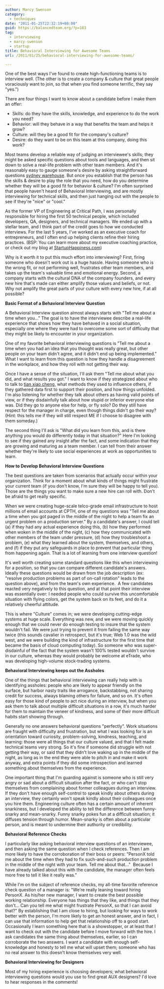 ```yaml
---
author: Marcy Swenson
category:
  - techniques
date: "2011-01-25T22:32:19+00:00"
guid: https://balancedteam.org/?p=183
tag:
  - interviewing
  - marcy-swenson
  - startup
title: Behavioral Interviewing for Awesome Teams
url: /2011/01/25/behavioral-interviewing-for-awesome-teams/

---
```

One of the best ways I've found to create high-functioning teams is to interview well. (The other is to create a company & culture that great people voraciously want to join, so that when you find someone terrific, they say "yes.")

There are four things I want to know about a candidate before I make them an offer:

- Skills: do they have the skills, knowledge, and experience to do the work you need?
- Behavior: will they behave in a way that benefits the team and helps it grow?
- Culture: will they be a good fit for the company's culture?
- Desire: do they want to be on this team at this company, doing this work?

Most teams develop a reliable way of judging an interviewee's skills; they might be asked specific questions about tools and languages, and then sit down to solve a real-life problem with other team members. And it's reasonably easy to gauge someone's desire by asking straightforward questions [sydney warehouse](https://www.east-inflatables.com/blog/how-to-install-inflatable-movie-screen.html). But once you establish that the person has the skills & desire to play the role that you need, how do you determine whether they will be a good fit for behavior & culture? I'm often surprised that people haven't heard of Behavioral Interviewing, and are mostly interviewing for technical skills, and then just hanging out with the people to see if they're "nice" or "cool."

As the former VP of Engineering at Critical Path, I was personally responsible for hiring the first 50 technical people, which included developers, QA, designers, and technical managers. We ended up with a stellar team, and I think part of the credit goes to how we conducted interviews. For the last 5 years, I've worked as an executive coach for entrepreneurs, and I often end up helping clients refine their hiring practices. (BSP: You can learn more about my executive coaching practice, or check out my blog at [StartupHappiness.com](http://startuphappiness.com))

Why is it worth it to put this much effort into interviewing? First, firing someone who doesn't work out is a huge hassle. Having someone who is the wrong fit, or not performing well, frustrates other team members, and takes up the team's valuable time and emotional energy. Second, a company starts with the cultural DNA of the company founders, and every new hire that's made can either amplify those values and beliefs, or not. Why not amplify the great parts of your culture with every new hire, if at all possible?

**Basic Format of a Behavioral Interview Question**

A Behavioral Interview question almost always starts with "Tell me about a time when you..." The goal is to have the interviewee describe a real-life experience that shows how they have behaved in a social situation, especially one where they were had to overcome some sort of difficulty that they might be likely to encounter in your organization.

One of my favorite behavioral interviewing questions is "Tell me about a time when you had an idea that you thought was really great, but other people on your team didn't agree, and it didn't end up being implemented." What I want to learn from this question is how they handle a disagreement in the workplace, and how they roll with not getting their way.

Once I have a sense of the situation, I'll ask them "Tell me about what you did, and what results you got." I want to know if they strategized about who to talk to [tian xiao cheng](http://www.zhruichen.com), what methods they used to influence others, if they gathered data first to support their position, and how things unfolded. I'm also listening for whether they talk about others as having valid points of view, or if they disdainfully talk about how stupid or inferior everyone else was. Did they go to anyone else for help, or fly solo? Do they still have respect for the manager in charge, even though things didn't go their way? (Hint: this tells me if they will still respect ME if I choose to disagree with them someday.)

The second thing I'll ask is "What did you learn from this, and is there anything you would do differently today in that situation?" Here I'm looking to see if they gained any insight after the fact, and some indication that they are growing and maturing as a team member. I can tell from their answer whether they're likely to use social experiences at work as opportunities to learn.

**How to Develop Behavioral Interview Questions**

The best questions are taken from scenarios that actually occur within your organization. Think for a moment about what kinds of things might frustrate your current team (if you don't know, I'm sure they will be happy to tell you). Those are the things you want to make sure a new hire can roll with. Don't be afraid to get really specific.

When we were creating huge-scale telco-grade email infrastructure to host millions of email accounts at CPTH, one of my questions was "Tell me about a time when you got paged in the middle of the night to help a team fix an urgent problem on a production server." By a candidate's answer, I could tell (a) if they had any actual experience doing this, (b) how they performed when woken in the middle of the night, (c) how they communicated with other members of the team under pressure, (d) how they troubleshoot a problem, (e) what they learned about the system, themselves, and others, and (f) if they put any safeguards in place to prevent that particular thing from happening again. That is a lot of learning from one interview question!

It's well worth creating some standard questions like this when interviewing for a position, so that you can compare different candidate's answers. Ideally these questions would be drawn from the job description (ex: "resolve production problems as part of on-call rotation" leads to the question above), and from the team's own experience.  A few candidates reacted very negatively to this question, and at that point their interview was essentially over: I needed people who could survive this uncomfortable situation with flying colors, get the system back on its feet, and do it a relatively cheerful attitude.

This is where "Culture" comes in; we were developing cutting-edge systems at huge scale. Everything was new, and we were moving quickly enough that we could never do enough testing to insure that the system wouldn't fail. We were just trying to prevent it from failing the same way twice (this sounds cavalier in retrospect, but it's true; Web 1.0 was the wild west, and we were building the kind of infrastructure for the first time that became the basis of cloud computing today). So someone who was super-disdainful of the fact that the system wasn't 100% tested wouldn't survive in our culture, whereas they would probably be welcome at eTrade, who was developing high-volume stock-trading systems.

**Behavioral Interviewing keeps out the Assholes**

One of the things that behavioral interviewing can really help with is identifying assholes: people who are likely to appear friendly on the surface, but harbor nasty traits like arrogance, backstabbing, not sharing credit for success, always blaming others for failure, and so on. It's often easy for those kind of people to act nice during an interview, but when you ask them to talk about multiple difficult situations in a row, it's much harder for them to maintain the veneer of kindness, and some of their more difficult habits start showing through.

Generally no one answers behavioral questions "perfectly". Work situations are fraught with difficulty and frustration, but what I was looking for is an orientation toward curiosity, problem-solving, kindness, teaching, and learning: those were all things that our culture valued, and that I felt made technical teams very strong. So it's fine if someone did struggle with not getting their way, or said that they didn't love waking up in the middle of the night, as long as in the end they were able to pitch in and make it work anyway, and extra points if they did some introspection and learned something about themselves from the experience.

One important thing that I'm guarding against is someone who is still very angry or sad about a difficult situation after the fact, or who can't stop themselves from complaining about former colleagues during an interview. If they don't have enough self-control to speak kindly about others during an interview, they certainly won't speak kindly about their colleagues once you hire them. Engineering culture often has a certain amount of inherent snarkiness, but I developed the ability to tell the difference between funny-snarky and mean-snarky. Funny snarky pokes fun at a difficult situation; it diffuses tension through humor. Mean-snarky is often about a particular person, and is meant to undermine their authority or credibility.

**Behavioral Reference Checks**

I particularly like asking behavioral interview questions of an interviewee, and then asking the same question when I check references. Then I am more likely to have the corroboration of their boss or peers: "PersonX told me about the time when they had to fix such-and-such production problem in the middle of the night with your team. Tell me about that..."  Because I have already talked about this with the candidate, the manager often feels more free to tell it like it really was."

While I'm on the subject of reference checks, my all-time favorite reference check question of a manager is: "We're really leaning toward hiring PersonX. As his/her new manager, I want to create the best possible working relationship. Everyone has things that they like, and things that they don't... Can you tell me what might frustrate PersonX, so that I can avoid that?" By establishing that I am close to hiring, but looking for ways to work better with the person, I'm more likely to get an honest answer, and in fact, I can use that information to help get that relationship off to a good start. Occasionally I learn something here that is a showstopper, or at least that I want to check out with the candidate before I move forward with the hire. I ask candidates the same thing about themselves, earlier, so I can corroborate the two answers. I want a candidate with enough self-knowledge and honesty to tell me what will upset them; someone who has no real answer to this doesn't know themselves very well.

**Behavioral Interviewing for Designers**

Most of my hiring experience is choosing developers; what behavioral interviewing questions would you use to find great AUX designers? I'd love to hear responses in the comments!
